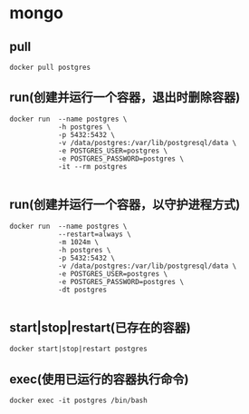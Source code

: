 # mongo

## pull
```shell
docker pull postgres

```

## run(创建并运行一个容器，退出时删除容器)
```shell
docker run  --name postgres \
            -h postgres \
            -p 5432:5432 \
            -v /data/postgres:/var/lib/postgresql/data \
            -e POSTGRES_USER=postgres \
            -e POSTGRES_PASSWORD=postgres \
            -it --rm postgres
            
```

## run(创建并运行一个容器，以守护进程方式)
```shell
docker run  --name postgres \
            --restart=always \
            -m 1024m \
            -h postgres \
            -p 5432:5432 \
            -v /data/postgres:/var/lib/postgresql/data \
            -e POSTGRES_USER=postgres \
            -e POSTGRES_PASSWORD=postgres \
            -dt postgres
            
```

## start|stop|restart(已存在的容器)
```shell
docker start|stop|restart postgres

```

## exec(使用已运行的容器执行命令)
```shell
docker exec -it postgres /bin/bash

```
